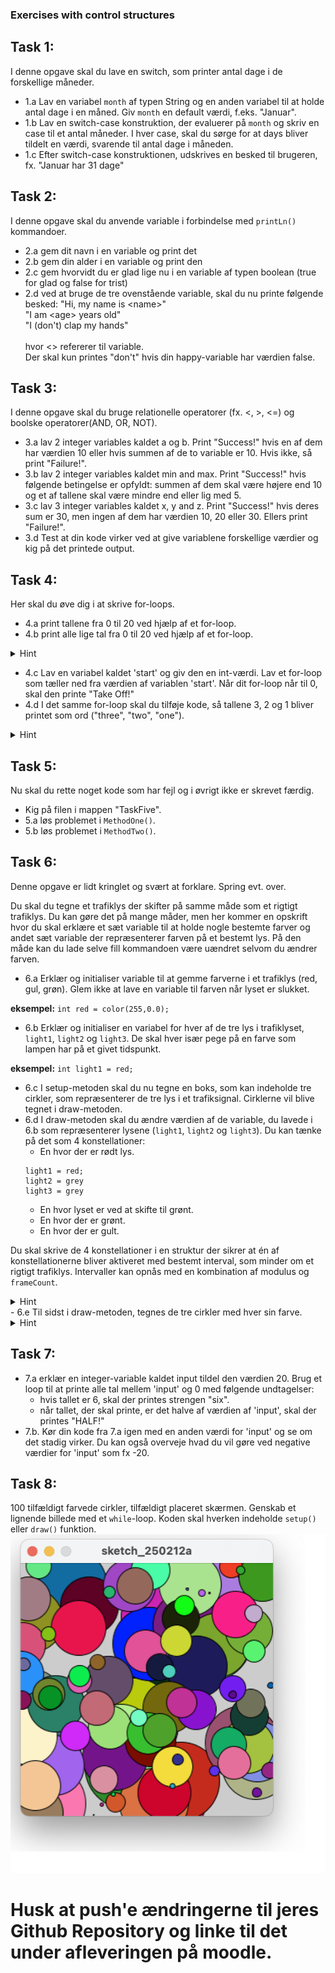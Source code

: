 ### Exercises with control structures

## Task 1: 
I denne opgave skal du lave en switch, som printer antal dage i de forskellige måneder.
- 1.a Lav en variabel `month` af typen String og en anden variabel til at holde antal dage i en måned.
Giv `month` en default værdi, f.eks. "Januar".
- 1.b Lav en switch-case konstruktion, der evaluerer på `month` og skriv en case til et antal måneder. I hver case, skal du sørge for at days bliver tildelt en værdi, svarende til antal dage i måneden.
- 1.c Efter switch-case konstruktionen, udskrives en besked til brugeren, fx. "Januar har 31 dage"

## Task 2: 
I denne opgave skal du anvende variable i forbindelse med <code>printLn()</code> kommandoer.
- 2.a gem dit navn i en variable og print det
- 2.b gem din alder i en variable og print den
- 2.c gem hvorvidt du er glad lige nu i en variable af typen boolean (true for glad og false for trist) 
- 2.d ved at bruge de tre ovenstående variable, skal du nu printe følgende besked:
    "Hi, my name is \<name\>" <br />
    "I am \<age\> years old" <br />
    "I (don't) clap my hands" <br />
                                <br />
    hvor \<\> refererer til variable. <br />
    Der skal kun printes "don't" hvis din happy-variable har værdien false. <br />
                                
## Task 3:
I denne opgave skal du bruge relationelle operatorer (fx. <, >, <=) og boolske operatorer(AND, OR, NOT).

- 3.a lav 2 integer variables kaldet a og b. Print "Success!" hvis en af dem har værdien 10 eller hvis summen af de to variable er 10. Hvis ikke, så print "Failure!".
- 3.b lav 2 integer variables kaldet min and max. Print "Success!" hvis følgende betingelse er opfyldt: summen af dem skal være højere end 10 og et af tallene skal være mindre end eller lig med 5.
- 3.c lav 3 integer variables kaldet x, y and z. Print "Success!" hvis deres sum er 30, men ingen af dem har værdien 10, 20 eller 30. Ellers print "Failure!".
- 3.d Test at din kode virker ved at give variablene forskellige værdier og kig på det printede output. 

 

## Task 4: 
Her skal du øve dig i at skrive for-loops. 
- 4.a print tallene fra 0 til 20 ved hjælp af et for-loop.
- 4.b print alle lige tal fra 0 til 20 ved hjælp af et for-loop. 
<details>
        <summary>
           Hint
        </summary>
        google 'java modulus even number'
    </details>  

- 4.c Lav en variabel kaldet 'start' og giv den en int-værdi. Lav et for-loop som tæller ned fra værdien af variablen 'start'. Når dit for-loop når til 0, skal den printe "Take Off!"
- 4.d I det samme for-loop skal du tilføje kode, så tallene 3, 2 og 1 bliver printet som ord ("three", "two", "one").
<details>
        <summary>
           Hint
        </summary>
        String counterAsString="";
        switch(i){
            case 3: counterAsString = "three"
            ...
        }
    </details> 


## Task 5: 
Nu skal du rette noget kode som har fejl og i øvrigt ikke er skrevet færdig.

- Kig på filen i mappen "TaskFive". 
- 5.a løs problemet i <code>MethodOne()</code>.
- 5.b løs problemet i <code>MethodTwo()</code>.

## Task 6: 
Denne opgave er lidt kringlet og svært at forklare. Spring evt. over.

Du skal du tegne et trafiklys der skifter på samme måde som et rigtigt trafiklys. 
Du kan gøre det på mange måder, men her kommer en opskrift hvor du skal erklære et sæt variable til at holde nogle bestemte farver og andet sæt variable der repræsenterer farven på et bestemt lys. 
På den måde kan du lade selve fill kommandoen være uændret selvom du ændrer farven. 

- 6.a Erklær og initialiser variable til at gemme farverne i et trafiklys (red, gul, grøn). Glem ikke at lave en variable til farven når lyset er slukket.

**eksempel:** `int red = color(255,0.0);`

- 6.b Erklær og initialiser en variabel for hver af de tre lys i trafiklyset, `light1`, `light2` og `light3`. De skal hver især pege på en farve som lampen har på et givet tidspunkt. 

**eksempel:** `int light1 = red;`

- 6.c I setup-metoden skal du nu tegne en boks, som kan indeholde tre cirkler, som repræsenterer de tre lys i et trafiksignal. Cirklerne vil blive tegnet i draw-metoden.
- 6.d I draw-metoden skal du ændre værdien af de variable, du lavede i 6.b som repræsenterer lysene (`light1`, `light2` og `light3`). 
Du kan tænke på det som 4 konstellationer: 
  - En hvor der er rødt lys. 
  ```
  light1 = red;
  light2 = grey
  light3 = grey
  ```
  - En hvor lyset er ved at skifte til grønt.
  - En hvor der er grønt.
  - En hvor der er gult.

 Du skal skrive de 4 konstellationer i en struktur der sikrer at én af konstellationerne bliver aktiveret med bestemt interval, som minder om et rigtigt trafiklys.
 Intervaller kan opnås med en kombination af modulus og `frameCount`.
<details>
        <summary>
           Hint
        </summary>
<i>pseudokode:</i>
       <code>

     switch(frameCount%400)
        case 0 
        case 100
        case 200
        case 300
       
</code>
    </details> 
- 6.e Til sidst i draw-metoden, tegnes de tre cirkler med hver sin farve.

<details>
        <summary>
           Hint
        </summary>
       <code>

    fill(light1);
    ellipse(width/2, height/2-50, 40, 40);

    // etc...

</code>
    </details> 
    
  
## Task 7: 
- 7.a erklær en integer-variable kaldet input tildel den værdien 20. Brug et loop til at printe alle tal mellem 'input' og 0 med følgende undtagelser: 
    - hvis tallet er 6, skal der printes strengen "six".
    - når tallet, der skal printe, er det halve af værdien af 'input', skal der printes "HALF!"
- 7.b. Kør din kode fra 7.a igen med en anden værdi for 'input' og se om det stadig virker. Du kan også overveje hvad du vil gøre ved negative værdier for 'input' som fx -20.
    

## Task 8:
100 tilfældigt farvede cirkler, tilfældigt placeret skærmen.
Genskab et lignende billede med et `while`-loop. Koden skal hverken indeholde `setup()` eller `draw()` funktion.
![image](assets/art.png)



# Husk at push'e ændringerne til jeres Github Repository og linke til det under afleveringen på moodle. 
